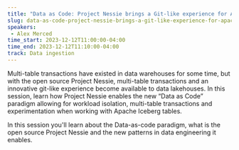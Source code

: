 ```yaml
---
title: "Data as Code: Project Nessie brings a Git-like experience for Apache Iceberg Tables"
slug: data-as-code-project-nessie-brings-a-git-like-experience-for-apache-iceberg-tables
speakers:
 - Alex Merced
time_start: 2023-12-12T11:00:00-04:00
time_end: 2023-12-12T11:10:00-04:00
track: Data ingestion
---
```


Multi-table transactions have existed in data warehouses for some time, but with the open source Project Nessie, multi-table transactions and an innovative git-like experience become available to data lakehouses. In this session, learn how Project Nessie enables the new “Data as Code” paradigm allowing for workload isolation, multi-table transactions and experimentation when working with Apache Iceberg tables.
 
 
 
 In this session you'll learn about the Data-as-code paradigm, what is the open source Project Nessie and the new patterns in data engineering it enables.